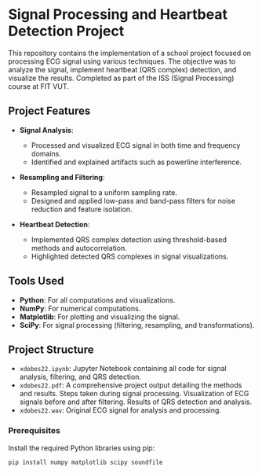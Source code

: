 # Signal Processing and Heartbeat Detection Project

This repository contains the implementation of a school project focused on processing ECG signal using various techniques. The objective was to analyze the signal, implement heartbeat (QRS complex) detection, and visualize the results. Completed as part of the ISS (Signal Processing) course at FIT VUT.

## Project Features

- **Signal Analysis**:
  - Processed and visualized ECG signal in both time and frequency domains.
  - Identified and explained artifacts such as powerline interference.

- **Resampling and Filtering**:
  - Resampled signal to a uniform sampling rate.
  - Designed and applied low-pass and band-pass filters for noise reduction and feature isolation.

- **Heartbeat Detection**:
  - Implemented QRS complex detection using threshold-based methods and autocorrelation.
  - Highlighted detected QRS complexes in signal visualizations.

## Tools Used

- **Python**: For all computations and visualizations.
- **NumPy**: For numerical computations.
- **Matplotlib**: For plotting and visualizing the signal.
- **SciPy**: For signal processing (filtering, resampling, and transformations).

## Project Structure

- `xdobes22.ipynb`: Jupyter Notebook containing all code for signal analysis, filtering, and QRS detection.
- `xdobes22.pdf`: A comprehensive project output detailing the methods and results. Steps taken during signal processing. Visualization of ECG signals before and after filtering.
Results of QRS detection and analysis.
- `xdobes22.wav`: Original ECG signal for analysis and processing.

### Prerequisites

Install the required Python libraries using pip:

```bash
pip install numpy matplotlib scipy soundfile
